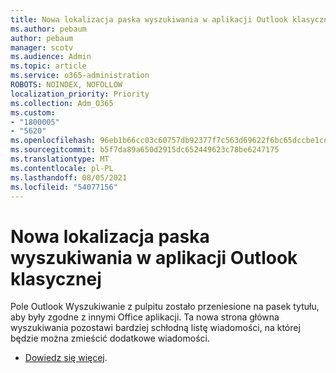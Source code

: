 ```yaml
---
title: Nowa lokalizacja paska wyszukiwania w aplikacji Outlook klasycznej
ms.author: pebaum
author: pebaum
manager: scotv
ms.audience: Admin
ms.topic: article
ms.service: o365-administration
ROBOTS: NOINDEX, NOFOLLOW
localization_priority: Priority
ms.collection: Adm_O365
ms.custom:
- "1800005"
- "5620"
ms.openlocfilehash: 96eb1b66cc03c60757db92377f7c563d69622f6bc65dccbe1cdaba03a8872ff8
ms.sourcegitcommit: b5f7da89a650d2915dc652449623c78be6247175
ms.translationtype: MT
ms.contentlocale: pl-PL
ms.lasthandoff: 08/05/2021
ms.locfileid: "54077156"
---
```

# <a name="new-location-of-the-search-bar-in-outlook-desktop"></a>Nowa lokalizacja paska wyszukiwania w aplikacji Outlook klasycznej

Pole Outlook Wyszukiwanie z pulpitu zostało przeniesione na pasek tytułu, aby były zgodne z innymi Office aplikacji. Ta nowa strona główna wyszukiwania pozostawi bardziej schłodną listę wiadomości, na której będzie można zmieścić dodatkowe wiadomości.
- [Dowiedz się więcej](https://support.microsoft.com/en-us/office/96fee452-80cd-492d-a35c-5c37584b416b).
